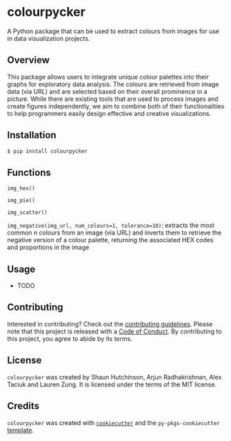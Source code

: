 # colourpycker

A Python package that can be used to extract colours from images for use in data visualization projects.

## Overview

This package allows users to integrate unique colour palettes into their graphs for exploratory data analysis. The colours are retrieved from image data (via URL) and are selected based on their overall prominence in a picture. While there are existing tools that are used to process images and create figures independently, we aim to combine both of their functionalities to help programmers easily design effective and creative visualizations.

## Installation

```bash
$ pip install colourpycker
```

## Functions

`img_hex()`

`img_pie()`

`img_scatter()`

`img_negative(img_url, num_colours=1, tolerance=10)`: extracts the most common $n$ colours from an image (via URL) and inverts them to retrieve the negative version of a colour palette, returning the associated HEX codes and proportions in the image

## Usage

- TODO

## Contributing

Interested in contributing? Check out the [contributing guidelines](https://github.com/UBC-MDS/colourpycker/blob/main/CONTRIBUTING.md). Please note that this project is released with a [Code of Conduct](https://github.com/UBC-MDS/colourpycker/blob/main/CONDUCT.md). By contributing to this project, you agree to abide by its terms.

## License

`colourpycker` was created by Shaun Hutchinson, Arjun Radhakrishnan, Alex Taciuk and Lauren Zung. It is licensed under the terms of the MIT license.

## Credits

`colourpycker` was created with [`cookiecutter`](https://cookiecutter.readthedocs.io/en/latest/) and the `py-pkgs-cookiecutter` [template](https://github.com/py-pkgs/py-pkgs-cookiecutter).
